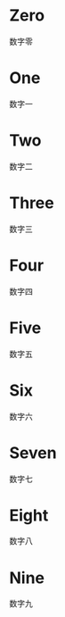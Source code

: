 
# Zero
数字零

# One
数字一

# Two
数字二

# Three
数字三

# Four
数字四

# Five
数字五

# Six
数字六

# Seven
数字七

# Eight
数字八

# Nine
数字九
